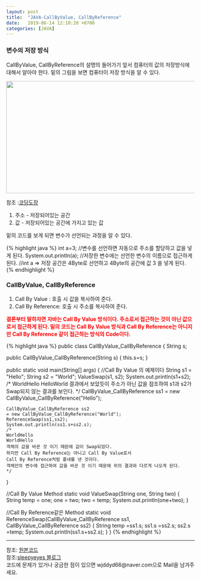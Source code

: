 ```yaml
---
layout: post
title:  "JAVA-CallByValue, CallByReference"
date:   2019-06-14 12:10:20 +0700
categories: [JAVA]
---
```


### 변수의 저장 방식  
CallByValue, CallByReference의 설명의 들어가기 앞서 컴퓨터의 값의 저장방식에 대해서 알아야 한다. 밑의 그림을 보면 컴퓨터이 저장 방식을 알 수 있다.

<img src="https://raw.githubusercontent.com/wjddyd66/wjddyd66.github.io/master/static/img/Java/Reference.PNG" height="300" width="600" />

참조 :<a href="https://dojang.io/mod/page/view.php?id=509">코딩도장</a>

1. 주소 - 저장되어있는 공간
2.  값 - 저장되어있는 공간에 가지고 있는 값

밑의 코드를 보게 되면 변수가 선언되는 과정을 알 수 있다.

{% highlight java %}
int a=3;
//변수를 선언하면 자동으로 주소를 할당하고 값을 넣게 된다.
System.out.println(a);
//저장한 변수에는 선언한 변수의 이름으로 접근하게 된다.
//int a => 저장 공간은 4Byte로 선언하고 4Byte의 공간에 값 3 을 넣게 된다.
{% endhighlight %}

### CallByValue, CallByReference  

1. Call By Value : 호출 시 값을 복사하여 준다.
2. Call By Reference: 호출 시 주소를 복사하여 준다.



<span style ="color: red">**결론부터 말하자면 자바는 Call By Value 방식이다. 주소로서 접근하는 것이 아닌 값으로서 접근하게 된다. 밑의 코드는 Call By Value 방식과 Call By Reference는 아니지만 Call By Reference 같이 접근하는 방식의 Code이다.**</span>   

{% highlight java %}
public class CallByValue_CallByReference {
	String s;
	
public CallByValue_CallByReference(String s) {
	this.s=s;
}

public static void main(String[] args) {
	//Call By Value 의 예제이다
	String s1 = "Hello";
	String s2 = "World";
	ValueSwap(s1, s2);
	System.out.println(s1+s2);
	/*
	WorldHello
	HelloWorld
	결과에서 보았듯이 주소가 아닌 값을 참조하여 s1과 s2가 Swap되지 않는 결과를 보인다.
	*/
	CallByValue_CallByReference ss1 
	= new CallByValue_CallByReference("Hello");
	
	CallByValue_CallByReference ss2 
	= new CallByValue_CallByReference("World");
	ReferenceSwap(ss1,ss2);
	System.out.println(ss1.s+ss2.s);
	/*
	WorldHello
	WorldHello
	객체의 값을 바꾼 것 이기 때문에 값이 Swap되었다.
	하지만 Call By Reference는 아니고 Call By Value로서
	Call By Reference처럼 흉내를 낸 것이다.
	객체안의 변수에 접근하여 값을 바꾼 것 이기 때문에 위의 결과와 다르게 나오게 된다.
	*/
}

//Call By Value Method
static void ValueSwap(String one, String two) {
	String temp = one;
	one = two;
	two = temp;
	System.out.println(one+two);
}

//Call By Reference같은 Method
static void ReferenceSwap(CallByValue_CallByReference ss1, CallByValue_CallByReference ss2) {
	String temp =ss1.s;
	ss1.s =ss2.s;
	ss2.s =temp;
	System.out.println(ss1.s+ss2.s);
}
}
{% endhighlight %}
<hr>
참조: <a href="https://github.com/wjddyd66/JAVA/blob/master/Basic/CallByValue_CallByReference.java">원본코드</a><br>
참조:<a href="https://sleepyeyes.tistory.com/11">sleepyeyes 블로그</a><br>
코드에 문제가 있거나 궁금한 점이 있으면 wjddyd66@naver.com으로  Mail을 남겨주세요.